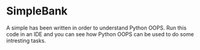 # SimpleBank
A simple has been written in order to understand Python OOPS. 
Run this code in an IDE and you can see how Python OOPS can be used to do some intresting tasks.
